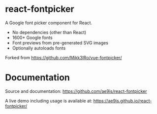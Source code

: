 # react-fontpicker

A Google font picker component for React.

- No dependencies (other than React)
- 1600+ Google fonts
- Font previews from pre-generated SVG images
- Optionally autoloads fonts

Forked from https://github.com/Mikk3lRo/vue-fontpicker/

# Documentation

Source and documentation:
https://github.com/ae9is/react-fontpicker

A live demo including usage is available at:
https://ae9is.github.io/react-fontpicker/
